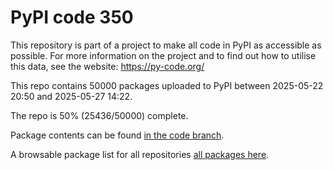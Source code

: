 # PyPI code 350

This repository is part of a project to make all code in PyPI as accessible as possible. For more information 
on the project and to find out how to utilise this data, see the website: https://py-code.org/

This repo contains 50000 packages uploaded to PyPI between 
2025-05-22 20:50 and 2025-05-27 14:22.

The repo is 50% (25436/50000) complete.

Package contents can be found [in the code branch](https://github.com/pypi-data/pypi-mirror-350/tree/code/packages).

A browsable package list for all repositories [all packages here](https://py-code.org/repositories/pypi-mirror-350).


